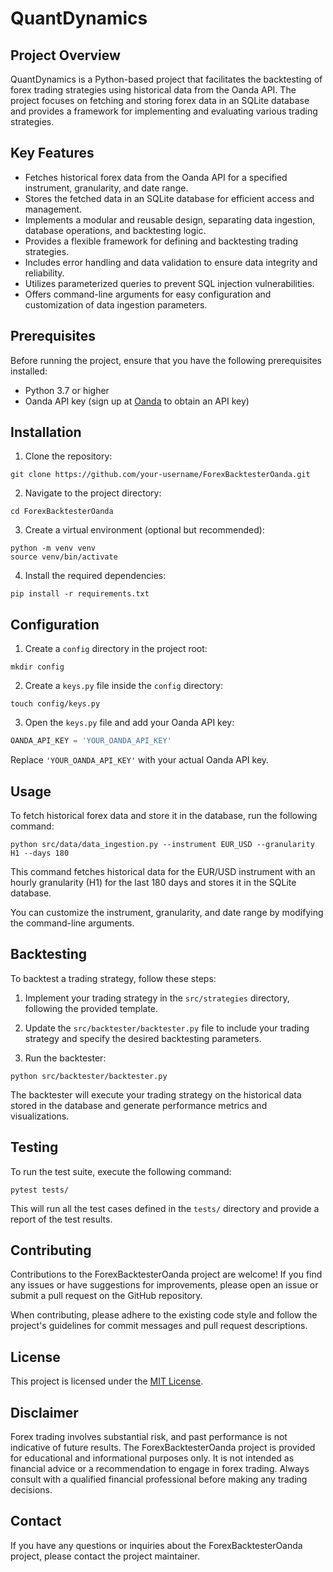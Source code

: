 # QuantDynamics

## Project Overview

QuantDynamics is a Python-based project that facilitates the backtesting of forex trading strategies using historical data from the Oanda API. The project focuses on fetching and storing forex data in an SQLite database and provides a framework for implementing and evaluating various trading strategies.

## Key Features

- Fetches historical forex data from the Oanda API for a specified instrument, granularity, and date range.
- Stores the fetched data in an SQLite database for efficient access and management.
- Implements a modular and reusable design, separating data ingestion, database operations, and backtesting logic.
- Provides a flexible framework for defining and backtesting trading strategies.
- Includes error handling and data validation to ensure data integrity and reliability.
- Utilizes parameterized queries to prevent SQL injection vulnerabilities.
- Offers command-line arguments for easy configuration and customization of data ingestion parameters.

## Prerequisites

Before running the project, ensure that you have the following prerequisites installed:

- Python 3.7 or higher
- Oanda API key (sign up at [Oanda](https://www.oanda.com/) to obtain an API key)

## Installation

1. Clone the repository:

```shell
git clone https://github.com/your-username/ForexBacktesterOanda.git
```

2. Navigate to the project directory:

```shell
cd ForexBacktesterOanda
```

3. Create a virtual environment (optional but recommended):

```shell
python -m venv venv
source venv/bin/activate
```

4. Install the required dependencies:

```shell
pip install -r requirements.txt
```

## Configuration

1. Create a `config` directory in the project root:

```shell
mkdir config
```

2. Create a `keys.py` file inside the `config` directory:

```shell
touch config/keys.py
```

3. Open the `keys.py` file and add your Oanda API key:

```python
OANDA_API_KEY = 'YOUR_OANDA_API_KEY'
```

Replace `'YOUR_OANDA_API_KEY'` with your actual Oanda API key.

## Usage

To fetch historical forex data and store it in the database, run the following command:

```shell
python src/data/data_ingestion.py --instrument EUR_USD --granularity H1 --days 180
```

This command fetches historical data for the EUR/USD instrument with an hourly granularity (H1) for the last 180 days and stores it in the SQLite database.

You can customize the instrument, granularity, and date range by modifying the command-line arguments.

## Backtesting

To backtest a trading strategy, follow these steps:

1. Implement your trading strategy in the `src/strategies` directory, following the provided template.

2. Update the `src/backtester/backtester.py` file to include your trading strategy and specify the desired backtesting parameters.

3. Run the backtester:

```shell
python src/backtester/backtester.py
```

The backtester will execute your trading strategy on the historical data stored in the database and generate performance metrics and visualizations.

## Testing

To run the test suite, execute the following command:

```shell
pytest tests/
```

This will run all the test cases defined in the `tests/` directory and provide a report of the test results.

## Contributing

Contributions to the ForexBacktesterOanda project are welcome! If you find any issues or have suggestions for improvements, please open an issue or submit a pull request on the GitHub repository.

When contributing, please adhere to the existing code style and follow the project's guidelines for commit messages and pull request descriptions.

## License

This project is licensed under the [MIT License](LICENSE).

## Disclaimer

Forex trading involves substantial risk, and past performance is not indicative of future results. The ForexBacktesterOanda project is provided for educational and informational purposes only. It is not intended as financial advice or a recommendation to engage in forex trading. Always consult with a qualified financial professional before making any trading decisions.

## Contact

If you have any questions or inquiries about the ForexBacktesterOanda project, please contact the project maintainer.
